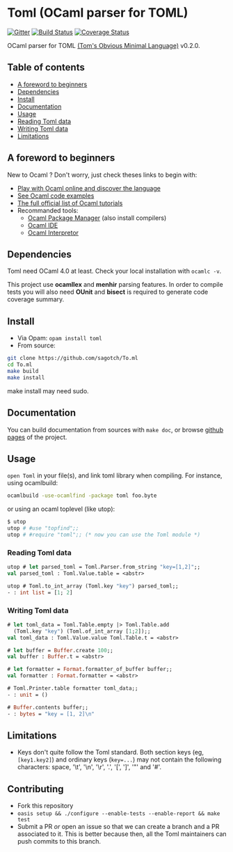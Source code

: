 # Toml (OCaml parser for TOML)

[![Gitter](https://badges.gitter.im/Join%20Chat.svg)](https://gitter.im/mackwic/To.ml?utm_source=badge&utm_medium=badge&utm_campaign=pr-badge&utm_content=badge)
[![Build Status](https://travis-ci.org/mackwic/To.ml.png?branch=master)](https://travis-ci.org/mackwic/To.ml)
[![Coverage Status](https://coveralls.io/repos/mackwic/To.ml/badge.png?branch=master)](https://coveralls.io/r/mackwic/To.ml?branch=master)

OCaml parser for TOML [(Tom's Obvious Minimal Language)](https://github.com/mojombo/toml) v0.2.0.

## Table of contents

- [A foreword to beginners](#a-foreword-to-beginners)
- [Dependencies](#dependencies)
- [Install](#install)
- [Documentation](#documentation)
- [Usage](#usage)
- [Reading Toml data](#reading-toml-data)
- [Writing Toml data](#writing-toml-data)
- [Limitations](#limitations)

## A foreword to beginners

New to Ocaml ? Don't worry, just check theses links to begin with:

- [Play with Ocaml online and discover the language](http://try.ocamlpro.com/)
- [See Ocaml code examples](http://rosettacode.org/wiki/Category:OCaml)
- [The full official list of Ocaml tutorials](http://ocaml.org/learn/tutorials/)
- Recommanded tools:
    - [Ocaml Package Manager](https://opam.ocaml.org) (also install compilers)
    - [Ocaml IDE](http://www.algo-prog.info/ocaide/install.php)
    - [Ocaml Interpretor](https://github.com/diml/utop)

## Dependencies

Toml need OCaml 4.0 at least. Check your local installation with `ocamlc -v`.

This project use **ocamllex** and **menhir** parsing features. In order to
compile tests you will also need **OUnit** and **bisect** is required to
generate code coverage summary.

## Install

* Via Opam: `opam install toml`
* From source:
```bash
git clone https://github.com/sagotch/To.ml
cd To.ml
make build
make install
```
make install may need sudo.

## Documentation

You can build documentation from sources with `make doc`, or browse
[github pages](http://mackwic.github.io/To.ml/) of the project.

## Usage

`open Toml` in your file(s), and link toml library when compiling. For
instance, using ocamlbuild:
```bash
ocamlbuild -use-ocamlfind -package toml foo.byte
```
or using an ocaml toplevel (like utop):
```bash
$ utop
utop # #use "topfind";;
utop # #require "toml";; (* now you can use the Toml module *)
```

### Reading Toml data

```ocaml
utop # let parsed_toml = Toml.Parser.from_string "key=[1,2]";;
val parsed_toml : Toml.Value.table = <abstr>

utop # Toml.to_int_array (Toml.key "key") parsed_toml;;
- : int list = [1; 2]
```

### Writing Toml data

```ocaml
# let toml_data = Toml.Table.empty |> Toml.Table.add
  (Toml.key "key") (Toml.of_int_array [1;2]);;
val toml_data : Toml.Value.value Toml.Table.t = <abstr>

# let buffer = Buffer.create 100;;
val buffer : Buffer.t = <abstr>

# let formatter = Format.formatter_of_buffer buffer;;
val formatter : Format.formatter = <abstr>

# Toml.Printer.table formatter toml_data;;
- : unit = ()

# Buffer.contents buffer;;
- : bytes = "key = [1, 2]\n"
```

## Limitations

* Keys don't quite follow the Toml standard. Both section keys (eg,
`[key1.key2]`) and ordinary keys (`key=...`) may not contain the
following characters: space, '\t', '\n', '\r', '.', '[', ']', '"' and '#'.

## Contributing

- Fork this repository
- `oasis setup && ./configure --enable-tests --enable-report && make test`
- Submit a PR *or* open an issue so that we can create a branch and a
  PR associated to it.
  This is better because then, all the Toml maintainers can push commits
  to this branch.

